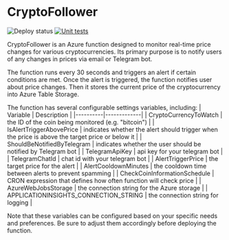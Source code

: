 # CryptoFollower

![Deploy status](https://github.com/mannaayd/CryptoFollower/actions/workflows/azure-functions-app-dotnet.yml/badge.svg) [![Unit tests](https://github.com/mannaayd/CryptoFollower/actions/workflows/unit-testing-app-dotnet.yml/badge.svg)](https://github.com/mannaayd/CryptoFollower/actions/workflows/unit-testing-app-dotnet.yml)

CryptoFollower is an Azure function designed to monitor real-time price changes for various cryptocurrencies. Its primary purpose is to notify users of any changes in prices via email or Telegram bot. 

The function runs every 30 seconds and triggers an alert if certain conditions are met. Once the alert is triggered, the function notifies user about price changes. Then it stores the current price of the cryptocurrency into Azure Table Storage.

The function has several configurable settings variables, including:
| Variable | Description |
|----------|-------------|
| CryptoCurrencyToWatch | the ID of the coin being monitored (e.g. "bitcoin") |
| IsAlertTriggerAbovePrice | indicates whether the alert should trigger when the price is above the target price or below it |
| ShouldBeNotifiedByTelegram | indicates whether the user should be notified by Telegram bot |
| TelegramApiKey | api key for your telegram bot |
| TelegramChatId | chat id with your telegram bot |
| AlertTriggerPrice | the target price for the alert |
| AlertCooldownMinutes | the cooldown time between alerts to prevent spamming |
| CheckCoinInformationSchedule | CRON expression that defines how often function will check price |
| AzureWebJobsStorage | the connection string for the Azure storage |
| APPLICATIONINSIGHTS_CONNECTION_STRING | the connection string for logging |

Note that these variables can be configured based on your specific needs and preferences. Be sure to adjust them accordingly before deploying the function.
